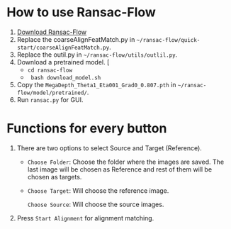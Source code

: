 # How to use Ransac-Flow

1. [Download Ransac-Flow](https://github.com/XiSHEN0220/RANSAC-Flow)
3. Replace the coarseAlignFeatMatch.py in ```~/ransac-flow/quick-start/coarseAlignFeatMatch.py```.
4. Replace the outil.py in ```~/ransac-flow/utils/outlil.py```.
5. Download a pretrained model. [
    * ``` cd ransac-flow ```
    * ``` bash download_model.sh```
6. Copy the ```MegaDepth_Theta1_Eta001_Grad0_0.807.pth``` in ```~/ransac-flow/model/pretrained/```. 
7. Run ```ransac.py``` for GUI.

# Functions for every button
1. There are two options to select Source and Target (Reference).
      * ```Choose Folder```: Choose the folder where the images are saved. The last image will be chosen as Reference and rest of them will be chosen as targets.
      * ``` Choose Target ```: Will choose the reference image.
      
        ``` Choose Source ```: Will choose the source images.
 2. Press ``` Start Alignment ``` for alignment matching.
